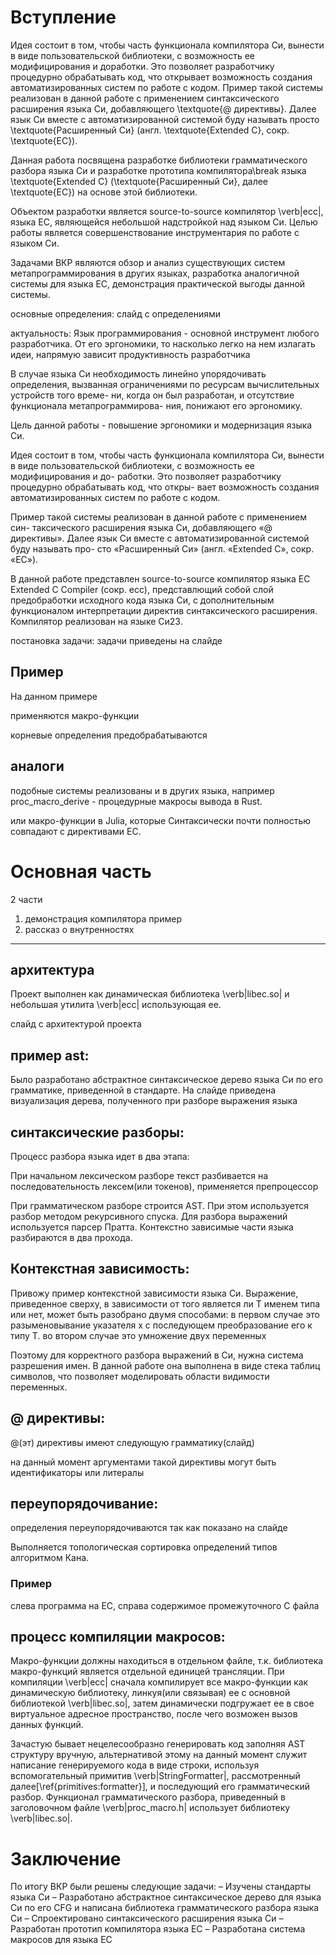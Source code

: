 
# Вступление

Идея состоит в том, чтобы часть функционала компилятора Си, вынести в виде пользовательской библиотеки, с возможность ее модифицирования и доработки. 
Это позволяет разработчику процедурно обрабатывать код, что открывает возможность создания автоматизированных систем по работе с кодом.
Пример такой системы реализован в данной работе с применением синтаксического расширения языка Си, добавляющего \textquote{@ директивы}.
Далее язык Си вместе с автоматизированной системой буду называть просто \textquote{Расширенный Си} (англ. \textquote{Extended C}, сокр. \textquote{EC}). 

Данная работа посвящена разработке библиотеки грамматического разбора языка Си и разработке прототипа компилятора\break языка \textquote{Extended C} (\textquote{Расширенный Си}, далее \textquote{EC}) на основе этой библиотеки.

Объектом разработки является source-to-source компилятор \verb|ecc|, языка EC, являющейся небольшой надстройкой над языком Си.
Целью работы является совершенствование инструментария по работе с языком Си.

Задачами ВКР являются обзор и анализ существующих систем метапрограммирования в других языках, 
разработка аналогичной системы для языка EC,
демонстрация практической выгоды данной системы.

основные определения:
слайд с определениями

актуальность:
Язык программирования - основной инструмент любого разработчика.
От его эргономики, то насколько легко на нем излагать идеи, напрямую зависит
продуктивность разработчика

В случае языка Си необходимость линейно упорядочивать определения,
вызванная ограничениями по ресурсам вычислительных устройств того време-
ни, когда он был разработан, и отсутствие функционала метапрограммирова-
ния, понижают его эргономику.

Цель данной работы - повышение эргономики и модернизация языка Си.

Идея состоит в том, чтобы часть функционала компилятора Си, вынести в
виде пользовательской библиотеки, с возможность ее модифицирования и до-
работки. Это позволяет разработчику процедурно обрабатывать код, что откры-
вает возможность создания автоматизированных систем по работе с кодом.

Пример такой системы реализован в данной работе с применением син-
таксического расширения языка Си, добавляющего «@ директивы».
Далее язык Си вместе с автоматизированной системой буду называть про-
сто «Расширенный Си» (англ. «Extended C», сокр. «EC»).


В данной работе представлен source-to-source компилятор языка EC  Extended C Compiler (сокр. ecc), представлющий собой слой предобработки исходного кода языка Си, 
с дополнительным функционалом интерпретации директив синтаксического расширения. 
Компилятор реализован на языке Си23.

постановка задачи:
задачи приведены на слайде

## Пример
На данном примере 

применяются макро-функции

корневые определения предобрабатываются


## аналоги
<!-- сравнение с другими языками или просто упоминание о них -->
подобные системы реализованы и в других языка, например
proc_macro_derive - процедурные макросы вывода в Rust.

или макро-функции в Julia, которые 
Синтаксически почти полностью совпадают с директивами EC.

# Основная часть
2 части
1) демонстрация компилятора
пример
2) рассказ о внутренностях



---


## архитектура
Проект выполнен как динамическая библиотека \verb|libec.so| и небольшая утилита \verb|ecc| использующая ее.

слайд с архитектурой проекта

## пример ast:
Было разработано абстрактное синтаксическое дерево языка Си по его грамматике, приведенной  в стандарте.
На слайде приведена визуализация дерева, полученного при разборе выражения языка

## синтаксические разборы:
Процесс разбора языка идет в два этапа:

При начальном лексическом разборе текст разбивается на последовательность лексем(или токенов),
применяется препроцессор

При грамматическом разборе строится AST. При этом используется разбор методом рекурсивного спуска. 
Для разбора выражений используется парсер Пратта. 
Контекстно зависимые части языка разбираются в два прохода.

## Контекстная зависимость:
Привожу пример контекстной зависимости языка Си. 
Выражение, приведенное сверху, в зависимости от того является ли T именем типа или нет, может быть разобрано двумя способами:
в первом случае это разыменовывание указателя x с последующем преобразование его к типу T.
во втором случае это умножение двух переменных

Поэтому для корректного разбора выражений в Си, нужна система разрешения имен. 
В данной работе она выполнена в виде стека таблиц символов, что позволяет моделировать области видимости переменных.

## @ директивы:
@(эт) директивы имеют следующую грамматику(слайд)

на данный момент аргументами такой директивы могут быть идентификаторы или литералы


## переупорядочивание:
определения переупорядочиваются так как показано на слайде

Выполняется топологическая сортировка определений типов алгоритмом Кана.

### Пример
слева программа на EC, справа содержимое промежуточного C файла

## процесс компиляции макросов:

Макро-функции должны находиться в отдельном файле, т.к. библиотека макро-функций является отдельной единицей трансляции.
При компиляции \verb|ecc| сначала компилирует все макро-функции как динамическую библиотеку, линкуя(или связывая) ее с основной библиотекой \verb|libec.so|, затем динамически подгружает ее в свое виртуальное адресное пространство, после чего возможен вызов данных функций.


Зачастую бывает нецелесообразно генерировать код заполняя AST структуру вручную, альтернативой этому на данный момент служит написание генерируемого кода в виде строки,
используя вспомогательный примитив \verb|StringFormatter|, рассмотренный далее[\ref{primitives:formatter}], и последующий его грамматический разбор.
Функционал грамматического разбора, приведенный в заголовочном файле \verb|proc_macro.h| использует библиотеку \verb|libec.so|.


# Заключение

По итогу ВКР были решены следующие задачи:
	– Изучены стандарты языка Си
	– Разработано абстрактное синтаксическое дерево для языка Си по его CFG и написана библиотека грамматического разбора языка Си
	– Спроектировано синтаксического расширения языка Си
	– Разработан прототип компилятора языка EC
	– Разработана система макросов для языка EC
